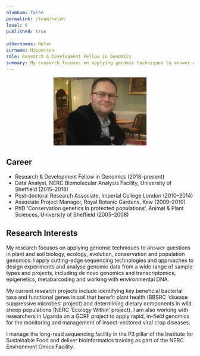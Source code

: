 ```yaml
---
alumnum: false
permalink: /team/helen
level: 0
published: true

othernames: Helen
surname: Hipperson
role: Research & Development Fellow in Genomics
summary: My research focuses on applying genomic techniques to answer questions in plant and soil biology, ecology, evolution, conservation and population genomics. I apply cutting-edge sequencing technologies and approaches to design experiments and analyse genomic data from a wide range of sample types and projects, including de novo genomics and transcriptomics, epigenetics, metabarcoding and working with environmental DNA.
---
```

<p style="text-align:center;">
  <img src="/assets/images/people/Mark.jpg" width="250">
</p>

## Career

- Research & Development Fellow in Genomics (2018–present)
- Data Analyst, NERC Biomolecular Analysis Facility, University of Sheffield (2015–2018)
- Post-doctoral Research Associate, Imperial College London (2010–2014)
- Associate Project Manager, Royal Botanic Gardens, Kew (2009–2010)
- PhD ‘Conservation genetics in protected populations’, Animal & Plant Sciences, University of Sheffield (2005–2008)

## Research Interests

My research focuses on applying genomic techniques to answer questions in plant and soil biology, ecology, evolution, conservation and population genomics. I apply cutting-edge sequencing technologies and approaches to design experiments and analyse genomic data from a wide range of sample types and projects, including de novo genomics and transcriptomics, epigenetics, metabarcoding and working with environmental DNA.

My current research projects include identifying key beneficial bacterial taxa and functional genes in soil that benefit plant health (BBSRC ‘disease suppressive microbes’ project) and determining dietary components in wild sheep populations (NERC ‘Ecology Within’ project). I am also working with researchers in Uganda on a GCRF project to apply rapid, in-field genomics for the monitoring and management of insect-vectored viral crop diseases.

I manage the long-read sequencing facility in the P3 pillar of the Institute for Sustainable Food and deliver bioinformatics training as part of the NERC Environment Omics Facility.

